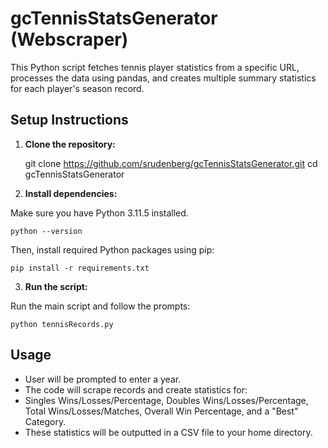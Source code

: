 # gcTennisStatsGenerator (Webscraper) 

This Python script fetches tennis player statistics from a specific URL, processes the data using pandas, and creates multiple summary statistics for each player's season record. 

## Setup Instructions

1. **Clone the repository:**

    git clone https://github.com/srudenberg/gcTennisStatsGenerator.git
    cd gcTennisStatsGenerator

3. **Install dependencies:**

Make sure you have Python 3.11.5 installed. 

    python --version

Then, install required Python packages using pip:

    pip install -r requirements.txt

3. **Run the script:**

Run the main script and follow the prompts:

    python tennisRecords.py

## Usage

- User will be prompted to enter a year. 
- The code will scrape records and create statistics for:
-   Singles Wins/Losses/Percentage, Doubles Wins/Losses/Percentage, Total Wins/Losses/Matches, Overall Win Percentage, and a "Best" Category. 
- These statistics will be outputted in a CSV file to your home directory. 
